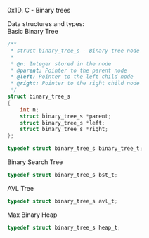 0x1D. C - Binary trees

Data structures and types:<br>
Basic Binary Tree
```c
/**
 * struct binary_tree_s - Binary tree node
 *
 * @n: Integer stored in the node
 * @parent: Pointer to the parent node
 * @left: Pointer to the left child node
 * @right: Pointer to the right child node
 */
struct binary_tree_s
{
    int n;
    struct binary_tree_s *parent;
    struct binary_tree_s *left;
    struct binary_tree_s *right;
};

typedef struct binary_tree_s binary_tree_t;
```

Binary Search Tree
```c
typedef struct binary_tree_s bst_t;
```

AVL Tree
```c
typedef struct binary_tree_s avl_t;
```

Max Binary Heap
```c
typedef struct binary_tree_s heap_t;
```
